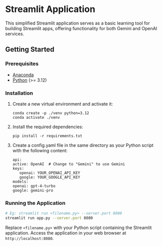 # Streamlit Application

This simplified Streamlit application serves as a basic learning tool for building Streamlit apps, offering functionality for both Gemini and OpenAI services.

## Getting Started

### Prerequisites

- [Anaconda](https://www.anaconda.com/products/distribution)
- [Python](https://www.python.org/downloads/) (>= 3.12)

### Installation

1. Create a new virtual environment and activate it:

   ```
   conda create -p ./venv python=3.12
   conda activate ./venv
   ```

2. Install the required dependencies:

   ```
   pip install -r requirements.txt
   ```

3. Create a config.yaml file in the same directory as your Python script with the following content:

   ```
   api:
   active: OpenAI  # Change to "Gemini" to use Gemini
   keys:
      openai: YOUR_OPENAI_API_KEY
      google: YOUR_GOOGLE_API_KEY
   models:
   openai: gpt-4-turbo
   google: gemini-pro
   ```

### Running the Application

```bash
# Eg: streamlit run <filename.py> --server.port 8080
streamlit run app.py --server.port 8080
```

Replace `<filename.py>` with your Python script containing the Streamlit application. Access the application in your web browser at `http://localhost:8080`.
